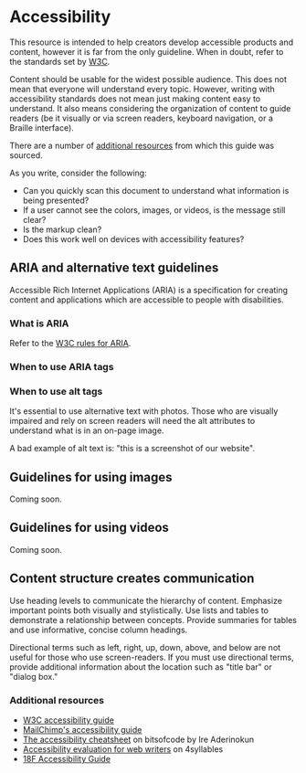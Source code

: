 # Accessibility

This resource is intended to help creators develop accessible products and content, however it is far from the only guideline. When in doubt, refer to the standards set by [W3C](http://www.w3.org/standards/webdesign/accessibility).

Content should be usable for the widest possible audience. This does not mean that everyone will understand every topic. However, writing with accessibility standards does not mean just making content easy to understand. It also means considering the organization of content to guide readers (be it visually or via screen readers, keyboard navigation, or a Braille interface).

There are a number of [additional resources](#additional-resources) from which this guide was sourced.

As you write, consider the following:

+ Can you quickly scan this document to understand what information is being presented?
+ If a user cannot see the colors, images, or videos, is the message still clear?
+ Is the markup clean?
+ Does this work well on devices with accessibility features?

## ARIA and alternative text guidelines

Accessible Rich Internet Applications (ARIA) is a specification for creating content and applications which are accessible to people with disabilities.

### What is ARIA

Refer to the [W3C rules for ARIA](https://www.w3.org/TR/using-aria/).

### When to use ARIA tags

### When to use alt tags

It's essential to use alternative text with photos. Those who are visually impaired and rely on screen readers will need the alt attributes to understand what is in an on-page image.

A bad example of alt text is: "this is a screenshot of our website".

## Guidelines for using images

Coming soon.

## Guidelines for using videos

Coming soon.

## Content structure creates communication

Use heading levels to communicate the hierarchy of content. Emphasize important points both visually and stylistically. Use lists and tables to demonstrate a relationship between concepts. Provide summaries for tables and use informative, concise column headings.

Directional terms such as left, right, up, down, above, and below are not useful for those who use screen-readers. If you must use directional terms, provide additional information about the location such as "title bar" or "dialog box."

### Additional resources

+ [W3C accessibility guide](http://www.w3.org/standards/webdesign/accessibility)
+ [MailChimp's accessibility guide](https://styleguide.mailchimp.com/writing-for-accessibility/)
+ [The accessibility cheatsheet](https://bitsofco.de/the-accessibility-cheatsheet/) on bitsofcode by  Ire Aderinokun
+ [Accessibility evaluation for web writers](http://4syllables.com.au/articles/writers-accessibility-evaluation/) on 4syllables
+ [18F Accessibility Guide](https://accessibility.18f.gov/)


